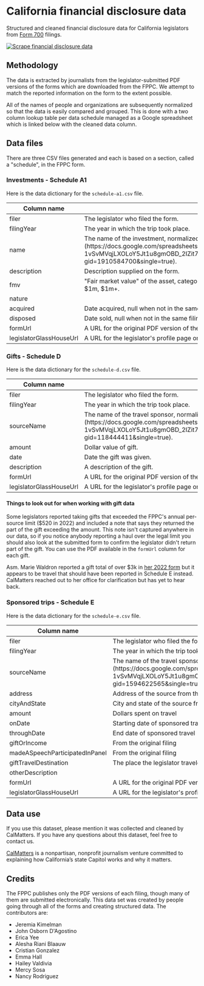 # California financial disclosure data

Structured and cleaned financial disclosure data for California legislators from [Form 700](form700search.fppc.ca.gov/) filings.

[![Scrape financial disclosure data](https://github.com/CalMatters/ca-form-700-data/actions/workflows/scrape.yml/badge.svg)](https://github.com/CalMatters/ca-form-700-data/actions/workflows/scrape.yml)

## Methodology

The data is extracted by journalists from the legislator-submitted PDF versions of the forms which are downloaded from the FPPC. We attempt to match the reported information on the form to the extent possible.

All of the names of people and organizations are subsequently normalized so that the data is easily compared and grouped. This is done with a two column lookup table per data schedule managed as a Google spreadsheet which is linked below with the cleaned data column.

## Data files

There are three CSV files generated and each is based on a section, called a "schedule", in the FPPC form.

### Investments - Schedule A1

Here is the data dictionary for the `schedule-a1.csv` file.

<table>
  <thead>
    <tr>
      <th>Column name</th>
      <th>Description and caveats</th>
    </tr>
  </thead>
  <tbody>
    <tr>
      <td>filer</td>
      <td>The legislator who filed the form.</td>
    </tr>
    <tr>
      <td>filingYear</td>
      <td>The year in which the trip took place.</td>
    </tr>
    <tr>
      <td>name</td>
      <td>The name of the investment, normalized with [this spreadsheet](https://docs.google.com/spreadsheets/d/e/2PACX-1vSvMVqjLXOLoY5Jt1u8gmOBD_2IZit7yqKN8N94ubeOvyx94qyLCdLp19kAkp594OJzEfna5RO_Fcjv/pubhtml?gid=1910584700&single=true).</td>
    </tr>
    <tr>
      <td>description</td>
      <td>Description supplied on the form.</td>
    </tr>
    <tr>
      <td>fmv</td>
      <td>"Fair market value" of the asset, categorized as one of the following: $2k - $10k, $10k - $100k, $100k - $1m, $1m+.</td>
    </tr>
    <tr>
      <td>nature</td>
      <td></td>
    </tr>
    <tr>
      <td>acquired</td>
      <td>Date acquired, null when not in the same filing year.</td>
    </tr>
    <tr>
      <td>disposed</td>
      <td>Date sold, null when not in the same filing year.</td>
    </tr>
    <tr>
      <td>formUrl</td>
      <td>A URL for the original PDF version of the form.</td>
    </tr>
    <tr>
      <td>legislatorGlassHouseUrl</td>
      <td>A URL for the legislator's profile page on CalMatters' Glass House.</td>
    </tr>
  </tbody>
</table>

### Gifts - Schedule D

Here is the data dictionary for the `schedule-d.csv` file.

<table>
  <thead>
    <tr>
      <th>Column name</th>
      <th>Description and caveats</th>
    </tr>
  </thead>
  <tbody>
    <tr>
      <td>filer</td>
      <td>The legislator who filed the form.</td>
    </tr>
    <tr>
      <td>filingYear</td>
      <td>The year in which the trip took place.</td>
    </tr>
    <tr>
      <td>sourceName</td>
      <td>The name of the travel sponsor, normalized with [this spreadsheet](https://docs.google.com/spreadsheets/d/e/2PACX-1vSvMVqjLXOLoY5Jt1u8gmOBD_2IZit7yqKN8N94ubeOvyx94qyLCdLp19kAkp594OJzEfna5RO_Fcjv/pubhtml?gid=118444411&single=true).</td>
    </tr>
    <tr>
      <td>amount</td>
      <td>Dollar value of gift.</td>
    </tr>
    <tr>
      <td>date</td>
      <td>Date the gift was given.</td>
    </tr>
    <tr>
      <td>description</td>
      <td>A description of the gift.</td>
    </tr>
    <tr>
      <td>formUrl</td>
      <td>A URL for the original PDF version of the form.</td>
    </tr>
    <tr>
      <td>legislatorGlassHouseUrl</td>
      <td>A URL for the legislator's profile page on CalMatters' Glass House.</td>
    </tr>
  </tbody>
</table>

#### Things to look out for when working with gift data

Some legislators reported taking gifts that exceeded the FPPC's annual per-source limit ($520 in 2022) and included a note that says they returned the part of the gift exceeding the amount. This note isn't captured anywhere in our data, so if you notice anybody reporting a haul over the legal limit you should also look at the submitted form to confirm the legislator didn't return part of the gift. You can use the PDF available in the `formUrl` column for each gift.

Asm. Marie Waldron reported a gift total of over $3k in [her 2022 form](https://wcfweenxfcmsichcbyki.supabase.in/storage/v1/object/public/pdfs/eabd7aeb-88ee-481d-9d4e-a7e215bb665e.pdf) but it appears to be travel that should have been reported in Schedule E instead. CalMatters reached out to her office for clarification but has yet to hear back.

### Sponsored trips - Schedule E

Here is the data dictionary for the `schedule-e.csv` file.

<table>
  <thead>
    <tr>
      <th>Column name</th>
      <th>Description and caveats</th>
    </tr>
  </thead>
  <tbody>
    <tr>
      <td>filer</td>
      <td>The legislator who filed the form.</td>
    </tr>
    <tr>
      <td>filingYear</td>
      <td>The year in which the trip took place.</td>
    </tr>
    <tr>
      <td>sourceName</td>
      <td>The name of the travel sponsor, normalized with [this spreadsheet](https://docs.google.com/spreadsheets/d/e/2PACX-1vSvMVqjLXOLoY5Jt1u8gmOBD_2IZit7yqKN8N94ubeOvyx94qyLCdLp19kAkp594OJzEfna5RO_Fcjv/pubhtml?gid=1594622565&single=true).</td>
    </tr>
    <tr>
      <td>address</td>
      <td>Address of the source from the filing</td>
    </tr>
    <tr>
      <td>cityAndState</td>
      <td>City and state of the source from the filing</td>
    </tr>
    <tr>
      <td>amount</td>
      <td>Dollars spent on travel</td>
    </tr>
    <tr>
      <td>onDate</td>
      <td>Starting date of sponsored travel</td>
    </tr>
    <tr>
      <td>throughDate</td>
      <td>End date of sponsored travel</td>
    </tr>
    <tr>
      <td>giftOrIncome</td>
      <td>From the original filing</td>
    </tr>
    <tr>
      <td>madeASpeechParticipatedInPanel</td>
      <td>From the original filing</td>
    </tr>
    <tr>
      <td>giftTravelDestination</td>
      <td>The place the legislator traveled to.</td>
    </tr>
    <tr>
      <td>otherDescription</td>
      <td></td>
    </tr>
    <tr>
      <td>formUrl</td>
      <td>A URL for the original PDF version of the form</td>
    </tr>
    <tr>
      <td>legislatorGlassHouseUrl</td>
      <td>A URL for the legislator's profile page on CalMatters' Glass House.</td>
    </tr>
  </tbody>
</table>

## Data use

If you use this dataset, please mention it was collected and cleaned by CalMatters. If you have any questions about this dataset, feel free to contact us.

[CalMatters](https://calmatters.org/) is a nonpartisan, nonprofit journalism venture committed to explaining how California’s state Capitol works and why it matters.

## Credits

The FPPC publishes only the PDF versions of each filing, though many of them are submitted electronically. This data set was created by people going through all of the forms and creating structured data. The contributors are:

* Jeremia Kimelman
* John Osborn D'Agostino
* Erica Yee
* Alesha Riani Blaauw
* Cristian Gonzalez
* Emma Hall
* Hailey Valdivia
* Mercy Sosa
* Nancy Rodriguez
